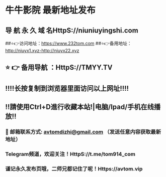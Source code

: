 # 牛牛影院 最新地址发布 
## 导 航 永 久 域 名HttpS://niuniuyingshi.com
##⭐️👉访问地址：https://www.232tom.com
##⭐️👉备用地址：http://niuyx1.xyz-http://niuyx22.xyz
## ⭐️ 👉 备用导航 ：HttpS://TMYY.TV
## ‼️‼️长按复制到浏览器里面访问以上网址‼️‼️ 
## ‼️請使用Ctrl+D進行收藏本站!|电脑/Ipad/手机在线播放‼️  
### 📧 邮箱联系方式: avtomdizhi@gmail.com （发送任意内容获取最新地址）
### Telegram频道，欢迎关注！HttpS://t.me/tom914_com
### 谨记永久发布页哦，二师兄都记住了呢！Https://avtom.vip
